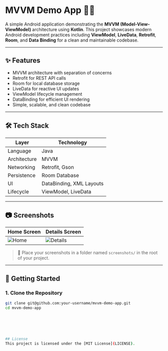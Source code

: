  # MVVM Demo App 🧱📱

A simple Android application demonstrating the **MVVM (Model-View-ViewModel)** architecture using **Kotlin**. This project showcases modern Android development practices including **ViewModel**, **LiveData**, **Retrofit**, **Room**, and **Data Binding** for a clean and maintainable codebase.

---

## ✨ Features

- MVVM architecture with separation of concerns
- Retrofit for REST API calls
- Room for local database storage
- LiveData for reactive UI updates
- ViewModel lifecycle management
- DataBinding for efficient UI rendering
- Simple, scalable, and clean codebase

---

## 🛠️ Tech Stack

| Layer        | Technology                      |
|--------------|----------------------------------|
| Language     | Java                           |
| Architecture | MVVM                             |
| Networking   | Retrofit, Gson                   |
| Persistence  | Room Database                    |
| UI           | DataBinding, XML Layouts         |
| Lifecycle    | ViewModel, LiveData              |

---

## 📷 Screenshots

| Home Screen | Details Screen |
|-------------|----------------|
| ![Home](screenshots/home.png) | ![Details](screenshots/details.png) |

> 📁 Place your screenshots in a folder named `screenshots/` in the root of your project.

---

## 🚀 Getting Started

### 1. Clone the Repository

```bash
git clone git@github.com:your-username/mvvm-demo-app.git
cd mvvm-demo-app






## License
This project is licensed under the [MIT License](LICENSE).
